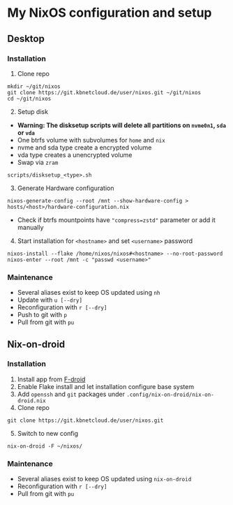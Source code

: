 # My NixOS configuration and setup
## Desktop
### Installation
1. Clone repo
```
mkdir ~/git/nixos
git clone https://git.kbnetcloud.de/user/nixos.git ~/git/nixos
cd ~/git/nixos
```
2. Setup disk
- **Warning: The disksetup scripts will delete all partitions on `nvme0n1`, `sda` or `vda`**
- One btrfs volume with subvolumes for `home` and `nix`
- nvme and sda type create a encrypted volume 
- vda type creates a unencrypted volume
- Swap via `zram`
```
scripts/disksetup_<type>.sh
```
3. Generate Hardware configuration
```
nixos-generate-config --root /mnt --show-hardware-config > hosts/<host>/hardware-configuration.nix
```
- Check if btrfs mountpoints  have `"compress=zstd"` parameter or add it manually
4. Start installation for `<hostname>` and set `<username>` password
```
nixos-install --flake /home/nixos/nixos#<hostname> --no-root-password
nixos-enter --root /mnt -c "passwd <username>"
```
### Maintenance
- Several aliases exist to keep OS updated using `nh`
- Update with `u [--dry]`
- Reconfiguration with `r [--dry]`
- Push to git with `p`
- Pull from git with `pu`
## Nix-on-droid
### Installation
1. Install app from [F-droid](https://f-droid.org/packages/com.termux.nix/)
2. Enable Flake install and let installation configure base system
3. Add `openssh` and `git` packages under `.config/nix-on-droid/nix-on-droid.nix`
4. Clone repo
```
git clone https://git.kbnetcloud.de/user/nixos.git
```
5. Switch to new config
```
nix-on-droid -F ~/nixos/
```
### Maintenance
- Several aliases exist to keep OS updated using `nix-on-droid`
- Reconfiguration with `r [--dry]`
- Pull from git with `pu`